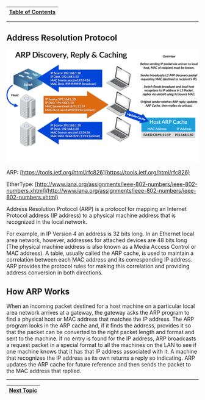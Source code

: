 |[Table of Contents](/00-Table-of-Contents.md)|
|---|

---

## Address Resolution Protocol

![](/assets/arp-discovery-reply-and-caching.png)

ARP: [https://tools.ietf.org/html/rfc826](https://tools.ietf.org/html/rfc826)

EtherType: [http://www.iana.org/assignments/ieee-802-numbers/ieee-802-numbers.xhtml](http://www.iana.org/assignments/ieee-802-numbers/ieee-802-numbers.xhtml)

Address Resolution Protocol \(ARP\) is a protocol for mapping an Internet Protocol address \(IP address\) to a physical machine address that is recognized in the local network. 

For example, in IP Version 4 an address is 32 bits long. In an Ethernet local area network, however, addresses for attached devices are 48 bits long \(The physical machine address is also known as a Media Access Control or MAC address\). A table, usually called the ARP cache, is used to maintain a correlation between each MAC address and its corresponding IP address. ARP provides the protocol rules for making this correlation and providing address conversion in both directions.

## How ARP Works

When an incoming packet destined for a host machine on a particular local area network arrives at a gateway, the gateway asks the ARP program to find a physical host or MAC address that matches the IP address. The ARP program looks in the ARP cache and, if it finds the address, provides it so that the packet can be converted to the right packet length and format and sent to the machine. If no entry is found for the IP address, ARP broadcasts a request packet in a special format to all the machines on the LAN to see if one machine knows that it has that IP address associated with it. A machine that recognizes the IP address as its own returns a reply so indicating. ARP updates the ARP cache for future reference and then sends the packet to the MAC address that replied.

---

|[Next Topic](/04-osi-layer-2/arp-header.md)|
|---|

